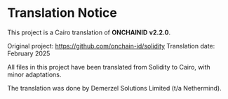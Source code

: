# Translation Notice

This project is a Cairo translation of **ONCHAINID** **v2.2.0**.

Original project: https://github.com/onchain-id/solidity
Translation date: February 2025

All files in this project have been translated from Solidity to Cairo, with minor adaptations.

<!-- 
Major adaptations made during translation:
- [List significant architectural changes]
- [List major paradigm shifts]
- [List any functionality differences] 
-->
The translation was done by Demerzel Solutions Limited (t/a Nethermind).